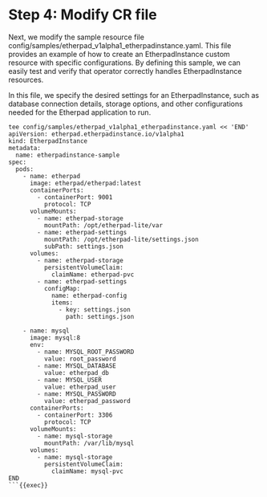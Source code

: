 # Step 4: Modify CR file
Next, we modify the sample resource file config/samples/etherpad_v1alpha1_etherpadinstance.yaml. This file provides an example of how to create an EtherpadInstance custom resource with specific configurations. By defining this sample, we can easily test and verify that operator correctly handles EtherpadInstance resources.

In this file, we specify the desired settings for an EtherpadInstance, such as database connection details, storage options, and other configurations needed for the Etherpad application to run.

```
tee config/samples/etherpad_v1alpha1_etherpadinstance.yaml << 'END'
apiVersion: etherpad.etherpadinstance.io/v1alpha1
kind: EtherpadInstance
metadata:
  name: etherpadinstance-sample
spec:
  pods:
    - name: etherpad
      image: etherpad/etherpad:latest
      containerPorts:
        - containerPort: 9001
          protocol: TCP
      volumeMounts:
        - name: etherpad-storage
          mountPath: /opt/etherpad-lite/var
        - name: etherpad-settings
          mountPath: /opt/etherpad-lite/settings.json
          subPath: settings.json
      volumes:
        - name: etherpad-storage
          persistentVolumeClaim:
            claimName: etherpad-pvc
        - name: etherpad-settings
          configMap:
            name: etherpad-config
            items:
              - key: settings.json
                path: settings.json

    - name: mysql
      image: mysql:8
      env:
        - name: MYSQL_ROOT_PASSWORD
          value: root_password
        - name: MYSQL_DATABASE
          value: etherpad_db
        - name: MYSQL_USER
          value: etherpad_user
        - name: MYSQL_PASSWORD
          value: etherpad_password
      containerPorts:
        - containerPort: 3306
          protocol: TCP
      volumeMounts:
        - name: mysql-storage
          mountPath: /var/lib/mysql
      volumes:
        - name: mysql-storage
          persistentVolumeClaim:
            claimName: mysql-pvc
END
```{{exec}}
